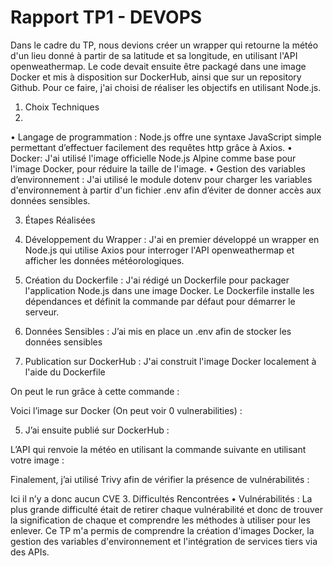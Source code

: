 # Rapport TP1 - DEVOPS

Dans le cadre du TP, nous devions créer un wrapper qui retourne la météo d'un lieu donné à partir de sa latitude et sa longitude, en utilisant l'API openweathermap. Le code devait ensuite être packagé dans une image Docker et mis à disposition sur DockerHub, ainsi que sur un repository Github. Pour ce faire, j'ai choisi de réaliser les objectifs en utilisant Node.js. 

1. Choix Techniques
2. 
•	Langage de programmation : Node.js offre une syntaxe JavaScript simple permettant d’effectuer facilement des requêtes http grâce à Axios.
•	Docker: J'ai utilisé l'image officielle Node.js Alpine comme base pour l'image Docker, pour réduire la taille de l'image. 
•	Gestion des variables d’environnement : J'ai utilisé le module dotenv pour charger les variables d'environnement à partir d'un fichier .env afin d’éviter de donner accès aux données sensibles.

3. Étapes Réalisées
   
1.	Développement du Wrapper : J'ai en premier développé un wrapper en Node.js qui utilise Axios pour interroger l'API openweathermap et afficher les données météorologiques.


2.	Création du Dockerfile : J'ai rédigé un Dockerfile pour packager l'application Node.js dans une image Docker. Le Dockerfile installe les dépendances et définit la commande par défaut pour démarrer le serveur.

3.	Données Sensibles : J’ai mis en place un .env afin de stocker les données sensibles

4.	Publication sur DockerHub : J'ai construit l'image Docker localement à l'aide du Dockerfile 


On peut le run grâce à cette commande :

Voici l’image sur Docker (On peut voir 0 vulnerabilities) :







5.	J’ai ensuite publié sur DockerHub :
 
L’API qui renvoie la météo en utilisant la commande suivante en utilisant votre image :
 
Finalement, j’ai utilisé Trivy afin de vérifier la présence de vulnérabilités :
 
Ici il n’y a donc aucun CVE
3. Difficultés Rencontrées
•	Vulnérabilités : La plus grande difficulté était de retirer chaque vulnérabilité et donc de trouver la signification de chaque et comprendre les méthodes à utiliser pour les enlever.
Ce TP m'a permis de comprendre la création d'images Docker, la gestion des variables d'environnement et l'intégration de services tiers via des APIs.
